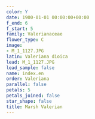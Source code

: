 ```yaml
---
color: Y
date: 1900-01-01 00:00:00+00:00
f_end: 6
f_start: 5
family: Valerianaceae
flower_type: C
image:
- M_1_1127.JPG
latin: Valeriana dioica
lead: M_1_1127.JPG
lead_sample: false
name: index.en
order: Valeriana
parallel: false
petals: 5
petals_joined: false
star_shape: false
title: Marsh Valerian
---
```

